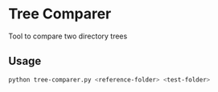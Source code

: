 # Tree Comparer

Tool to compare two directory trees

## Usage

```bash
python tree-comparer.py <reference-folder> <test-folder>
```
